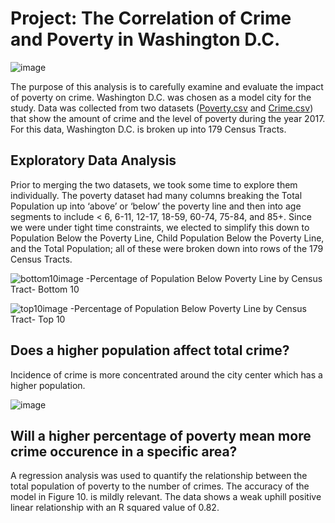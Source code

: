 

# Project: The Correlation of Crime and Poverty in Washington D.C.
![image](https://github.com/poojanagrecha/Crime_vs_Poverty_Analysis/blob/master/Images/Screen%20Shot%202020-11-18%20at%2010.59.31%20AM.png)

The purpose of this analysis is to carefully examine and evaluate the impact of poverty on crime. Washington D.C. was chosen as a model city for the study. Data was collected from two datasets ([Poverty.csv](https://github.com/poojanagrecha/Crime_vs_Poverty_Analysis/blob/master/Resources/ACS_2017_Poverty_Status_Variables_Tract.csv) and [Crime.csv](https://github.com/poojanagrecha/Crime_vs_Poverty_Analysis/blob/master/Resources/AnyConv.com__Crime_Incidents_in_2017.csv)) that show the amount of crime and the level of poverty during the year 2017. For this data, Washington D.C. is broken up into 179 Census Tracts. 
## Exploratory Data Analysis

Prior to merging the two datasets, we took some time to explore them individually. The poverty dataset had many columns breaking the Total Population up into ‘above’ or ‘below’ the poverty line and then into age segments to include < 6, 6-11, 12-17, 18-59, 60-74, 75-84, and 85+. Since we were under tight time constraints, we elected to simplify this down to Population Below the Poverty Line, Child Population Below the Poverty Line, and the Total Population; all of these were broken down into rows of the 179 Census Tracts.

![bottom10image](https://github.com/poojanagrecha/Crime-and-Poverty-WashingtonD.C/blob/master/Images/Percent%20Population%20Below%20Poverty%20Line%20by%20Census%20Tract%20-%20Bottom%2010.png)
-Percentage of Population Below Poverty Line by Census Tract- Bottom 10 

![top10image](https://github.com/poojanagrecha/Crime-and-Poverty-WashingtonD.C/blob/master/Images/Percent%20Population%20Below%20Poverty%20Line%20by%20Census%20Tract%20-%20Top%2010%20-%20Final.png)
-Percentage of Population Below Poverty Line by Census Tract- Top 10 

## Does a higher population affect total crime?

Incidence of crime is more concentrated around the city center which has a higher population.

![image](https://github.com/poojanagrecha/Crime_vs_Poverty_Analysis/blob/master/Images/GMap_HeatMap_Washington%20Crime.png)

## Will a higher percentage of poverty mean more crime occurence in a specific area?

A regression analysis was used to quantify the relationship between the total population of poverty to the number of crimes. The accuracy of the model in Figure 10. is mildly relevant. The data shows a weak uphill positive linear relationship with an R squared value of 0.82.


 

